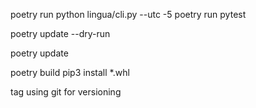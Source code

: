 poetry run python lingua/cli.py --utc -5
poetry run pytest

poetry update --dry-run

poetry update

poetry build
pip3 install *.whl

tag using git for versioning